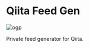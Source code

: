 # Qiita Feed Gen

![ogp](https://user-images.githubusercontent.com/6993514/32405267-84ae7f70-c1a5-11e7-9fad-adf5ce37c666.png)

Private feed generator for Qiita.
